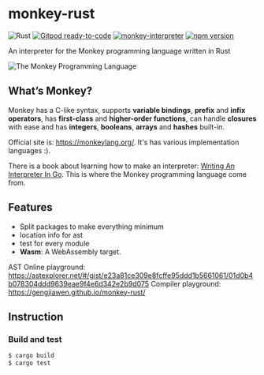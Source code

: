 # monkey-rust

![Rust](https://github.com/gengjiawen/monkey-rust/workflows/Rust/badge.svg)
[![Gitpod ready-to-code](https://img.shields.io/badge/Gitpod-ready--to--code-blue?logo=gitpod)](https://gitpod.io/#https://github.com/gengjiawen/monkey_rust)
[![monkey-interpreter](https://img.shields.io/crates/v/monkey-interpreter)](https://crates.io/crates/monkey-interpreter)
[![npm version](https://img.shields.io/npm/v/@gengjiawen/monkey-wasm)](https://www.npmjs.com/package/@gengjiawen/monkey-wasm)

An interpreter for the Monkey programming language written in Rust

![The Monkey Programming Language](https://cloud.githubusercontent.com/assets/1013641/22617482/9c60c27c-eb09-11e6-9dfa-b04c7fe498ea.png)

## What’s Monkey?

Monkey has a C-like syntax, supports **variable bindings**, **prefix** and **infix operators**, has **first-class** and **higher-order functions**, can handle **closures** with ease and has **integers**, **booleans**, **arrays** and **hashes** built-in.

Official site is: https://monkeylang.org/. It's has various implementation languages :).

There is a book about learning how to make an interpreter: [Writing An Interpreter In Go](https://interpreterbook.com/#the-monkey-programming-language). This is where the Monkey programming language come from.

## Features

- Split packages to make everything minimum
- location info for ast
- test for every module
- **Wasm**: A WebAssembly target.

AST Online playground:
https://astexplorer.net/#/gist/e23a81ce309e8fcffe95ddd1b5661061/01d0b4b078304ddd9639eae9f4e6d342e2b9d075
Compiler playground:
https://gengjiawen.github.io/monkey-rust/

## Instruction

### Build and test

```bash
$ cargo build
$ cargo test
```
